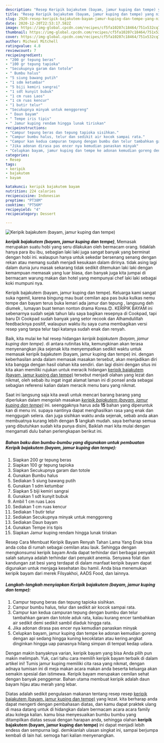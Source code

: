 ```yaml
---
description: "Resep Keripik bajakutem (bayam, jamur kuping dan tempe) yang nikmat"
title: "Resep Keripik bajakutem (bayam, jamur kuping dan tempe) yang nikmat"
slug: 2920-resep-keripik-bajakutem-bayam-jamur-kuping-dan-tempe-yang-nikmat
date: 2020-12-20T22:53:17.582Z
image: https://img-global.cpcdn.com/recipes/cf5fa10207c18464/751x532cq70/keripik-bajakutem-bayam-jamur-kuping-dan-tempe-foto-resep-utama.jpg
thumbnail: https://img-global.cpcdn.com/recipes/cf5fa10207c18464/751x532cq70/keripik-bajakutem-bayam-jamur-kuping-dan-tempe-foto-resep-utama.jpg
cover: https://img-global.cpcdn.com/recipes/cf5fa10207c18464/751x532cq70/keripik-bajakutem-bayam-jamur-kuping-dan-tempe-foto-resep-utama.jpg
author: Micheal Mitchell
ratingvalue: 4.8
reviewcount: 7
recipeingredient:
- "200 gr tepung beras"
- "100 gr tepung tapioka"
- "Secukupnya garam dan totole"
- " Bumbu halus"
- "5 siung bawang putih"
- "1 sdm ketumbar"
- "5 biji kemiri sangrai"
- "1 sdt kunyit bubuk"
- "1 cm ruas Laos"
- "1 cm ruas kencur"
- "1 butir telur"
- "Secukupnya minyak untuk menggoreng"
- " Daun bayam"
- " Tempe iris tipis"
- " Jamur kuping rendam hingga lunak tiriskan"
recipeinstructions:
- "Campur tepung beras dan tepung tapioka sisihkan."
- "Campur bumbu halus, telur dan sedikit air kocok sampai rata."
- "Campur kan kedua campuran tepung dengan bumbu dan telur tambahkan garam dan totole aduk rata, kalau kurang encer tambahkan air sedikit demi sedikit sambil diaduk hingga rata."
- "Jika adonan dirasa pas encer nya kemudian panaskan minyak"
- "Celupkan bayam, jamur kuping dan tempe ke adonan kemudian goreng dengan api sedang hingga kuning kecoklatan atau kering.angkat dinginkan hingga uap panasnya hilang simpan di tempat kedap udara."
categories:
- Resep
tags:
- keripik
- bajakutem
- bayam

katakunci: keripik bajakutem bayam 
nutrition: 224 calories
recipecuisine: Indonesian
preptime: "PT38M"
cooktime: "PT56M"
recipeyield: "4"
recipecategory: Dessert

---
```



![Keripik bajakutem (bayam, jamur kuping dan tempe)](https://img-global.cpcdn.com/recipes/cf5fa10207c18464/751x532cq70/keripik-bajakutem-bayam-jamur-kuping-dan-tempe-foto-resep-utama.jpg)

<b><i>keripik bajakutem (bayam, jamur kuping dan tempe)</i></b>, Memasak merupakan suatu hobi yang seru dilakukan oleh bermacam orang. tidaklah hanya para ibu ibu, sebagian laki laki juga sangat banyak yang berminat dengan hobi ini. walaupun hanya untuk sekedar bersenang senang dengan rekan atau memang sudah menjadi kesukaan dalam dirinya. tidak asing lagi dalam dunia juru masak sekarang tidak sedikit ditemukan laki laki dengan kemampuan memasak yang luar biasa, dan banyak juga kita jumpai di bermacam warung makan dan hotel yang mempunyai chef laki laki sebagai koki mumpuni nya.

Keripik bajakutem (bayam, jamur kuping dan tempe). Keluarga kami sangat suka ngemil, karena bingung mau buat cemilan apa pas buka kulkas nemu tempe dan bayam terus buka lemari ada jamur dan tepung , langsung deh diumek , lumayan buat teman nonton drama Korea.😊. KERIPIK BAYAM ini sebenarnya sudah sejak tahun lalu saya bagikan resepnya di Cookpad, tapi baru Di Cookpad sudah banyak yang setor recook dan Alhamdulillah feedbacknya positif, walaupun waktu itu saya cuma membagikan versi resep yang tanpa telur tapi katanya sudah enak dan renyah.

Baik, kita mulai ke hal resep hidangan <i>keripik bajakutem (bayam, jamur kuping dan tempe)</i>. di antara rutinitas kita, kemungkinan akan terasa menyenangkan jika sejenak kita menyempatkan sedikit waktu untuk memasak keripik bajakutem (bayam, jamur kuping dan tempe) ini. dengan keberhasilan anda dalam memasak masakan tersebut, akan menjadikan diri kita bangga dengan hasil olahan kita sendiri. dan lagi disini dengan situs ini kita akan memiliki rujukan untuk meracik hidangan <u>keripik bajakutem (bayam, jamur kuping dan tempe)</u> tersebut menjadi olahan yang lezat dan nikmat, oleh sebab itu ingat ingat alamat laman ini di ponsel anda sebagai sebagian referensi kalian dalam meracik menu baru yang nikmat.


Saat ini langsung saja kita awali untuk mencari barang barang yang diperlukan dalam mengolah masakan <u><i>keripik bajakutem (bayam, jamur kuping dan tempe)</i></u> ini. seenggaknya harus ada <b>15</b> bahan yang diperuntuk kan di menu ini. supaya nantinya dapat menghasilkan rasa yang enak dan menggugah selera. dan juga sisihkan waktu anda sejenak, sebab anda akan membuatnya kurang lebih dengan <b>5</b> langkah mudah. saya berharap semua yang dibutuhkan sudah kita punya disini, Baiklah mari kita mulai dengan mengamati dulu bahan perlengkapan berikut ini.

<!--inarticleads1-->

##### Bahan baku dan bumbu-bumbu yang digunakan untuk pembuatan Keripik bajakutem (bayam, jamur kuping dan tempe):

1. Siapkan 200 gr tepung beras
1. Siapkan 100 gr tepung tapioka
1. Siapkan Secukupnya garam dan totole
1. Gunakan  Bumbu halus
1. Sediakan 5 siung bawang putih
1. Gunakan 1 sdm ketumbar
1. Siapkan 5 biji kemiri sangrai
1. Gunakan 1 sdt kunyit bubuk
1. Ambil 1 cm ruas Laos
1. Sediakan 1 cm ruas kencur
1. Sediakan 1 butir telur
1. Sediakan Secukupnya minyak untuk menggoreng
1. Sediakan  Daun bayam
1. Gunakan  Tempe iris tipis
1. Siapkan  Jamur kuping rendam hingga lunak tiriskan


Resep Cara Membuat Keripik Bayam Renyah Tahan Lama Yang Enak bisa anda coba di rumah sebagai cemilan atau lauk. Sehingga dengan mengkonsumsi keripik bayam Anda dapat terhindar dari berbagai penyakit salah satunya adalah terhindar dari penyakit anemia. Senyawa folat dan kandungan zat besi yang terdapat di dalam manfaat keripik bayam dapat digunakan untuk menjaga kesehatan ibu hamil. Anda bisa menemukan keripik bayam dari merek Filsyakhoi, AADS Food, dan lainnya. 

<!--inarticleads2-->

##### Langkah-langkah menyiapkan Keripik bajakutem (bayam, jamur kuping dan tempe):

1. Campur tepung beras dan tepung tapioka sisihkan.
1. Campur bumbu halus, telur dan sedikit air kocok sampai rata.
1. Campur kan kedua campuran tepung dengan bumbu dan telur tambahkan garam dan totole aduk rata, kalau kurang encer tambahkan air sedikit demi sedikit sambil diaduk hingga rata.
1. Jika adonan dirasa pas encer nya kemudian panaskan minyak
1. Celupkan bayam, jamur kuping dan tempe ke adonan kemudian goreng dengan api sedang hingga kuning kecoklatan atau kering.angkat dinginkan hingga uap panasnya hilang simpan di tempat kedap udara.


Dengan makin banyaknya varian, keripik bayam yang bisa Anda pilih pun makin melimpah. Yuk, cari tahu cara memilih keripik bayam terbaik di dalam artikel ini! Tumis jamur kuping memiliki cita rasa yang nikmat, dengan adnaya tumisan ini di meja makan acara makan anda beserta keluarga akan semakin spesial dan istimewa. Keripik bayam merupakan cemilan sehat dengan banyak penggemar. Bahan utama membuat keripik adalah daun bayam hijau atau merah yang lebar. 

Diatas adalah sedikit pengulasan makanan tentang resep resep <u>keripik bajakutem (bayam, jamur kuping dan tempe)</u> yang lezat. kita berharap anda dapat mengerti dengan pembahasan diatas, dan kamu dapat praktek ulang di masa datang untuk di hidangkan dalam bermacam acara acara family atau kolega kalian. kamu bisa menyesuaikan bumbu bumbu yang ditampilkan diatas sesuai dengan harapan anda, sehingga olahan <b>keripik bajakutem (bayam, jamur kuping dan tempe)</b> ini dapat menjadi lebih endess dan sempurna lagi. demikianlah ulasan singkat ini, sampai berjumpa kembali di lain hal. semoga hari kalian menyenangkan.
